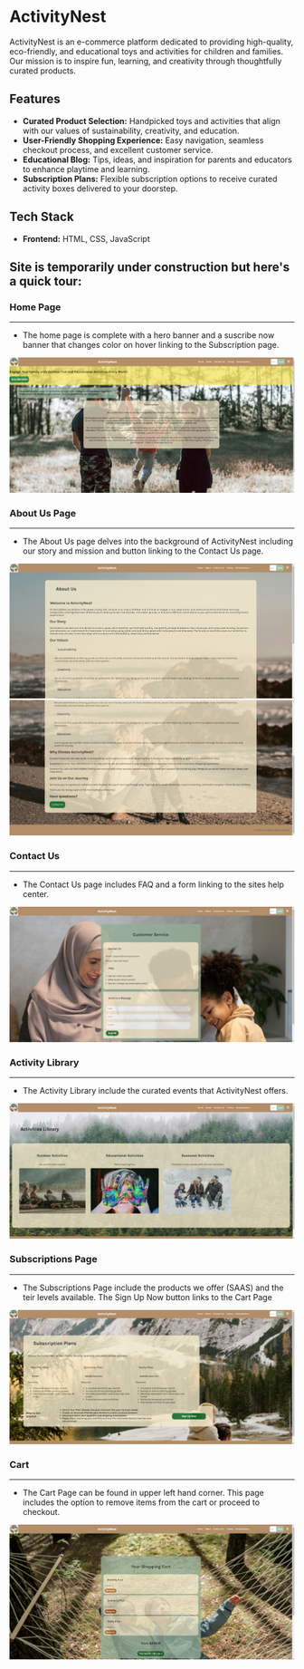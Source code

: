 # ActivityNest

ActivityNest is an e-commerce platform dedicated to providing high-quality, eco-friendly, and educational toys and activities for children and families. Our mission is to inspire fun, learning, and creativity through thoughtfully curated products.

## Features

- **Curated Product Selection:** Handpicked toys and activities that align with our values of sustainability, creativity, and education.
- **User-Friendly Shopping Experience:** Easy navigation, seamless checkout process, and excellent customer service.
- **Educational Blog:** Tips, ideas, and inspiration for parents and educators to enhance playtime and learning.
- **Subscription Plans:** Flexible subscription options to receive curated activity boxes delivered to your doorstep.

## Tech Stack

- **Frontend:** HTML, CSS, JavaScript

## Site is temporarily under construction but here's a quick tour:

### Home Page
   ---
- The home page is complete with a hero banner and a suscribe now banner that changes color on hover linking to the Subscription page.

![Home](src\images\rm-hompage.png)

### About Us Page
---
- The About Us page delves into the background of ActivityNest including our story and mission and button linking to the Contact Us page.

![About](src\images\rm-about1.png)
![About](src\images\rm-about2.png)

### Contact Us
---
- The Contact Us page includes FAQ and a form linking to the sites help center.

![Contact](src\images\rm-contact1.png)

### Activity Library
---
- The Activity Library include the curated events that ActivityNest offers.

![Library](src\images\rm-library.png)

### Subscriptions Page
---
- The Subscriptions Page include the products we offer (SAAS) and the teir levels available. The Sign Up Now button links to the Cart Page

![Subscriptions](src\images\rm-subscriptions.png)

### Cart
---
- The Cart Page can be found in upper left hand corner. This page includes the option to remove items from the cart or proceed to checkout.

![Cart](src\images\rm-cart.png)